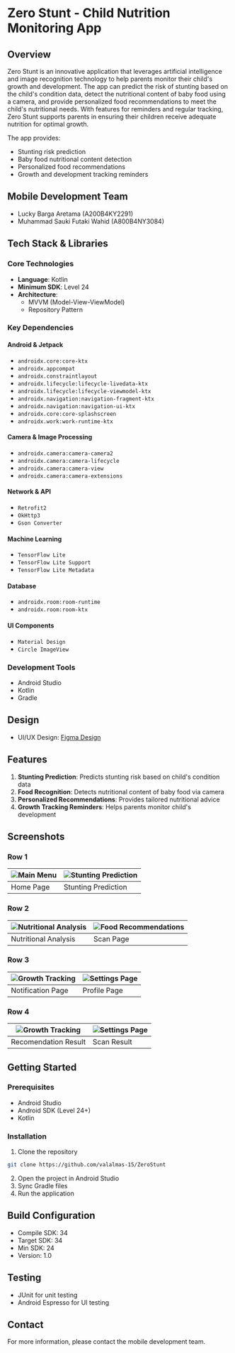 # Zero Stunt - Child Nutrition Monitoring App

## Overview
Zero Stunt is an innovative application that leverages artificial intelligence and image recognition technology to help parents monitor their child's growth and development. The app can predict the risk of stunting based on the child's condition data, detect the nutritional content of baby food using a camera, and provide personalized food recommendations to meet the child's nutritional needs. With features for reminders and regular tracking, Zero Stunt supports parents in ensuring their children receive adequate nutrition for optimal growth.

The app provides:
- Stunting risk prediction
- Baby food nutritional content detection
- Personalized food recommendations
- Growth and development tracking reminders

## Mobile Development Team
- Lucky Barga Aretama (A200B4KY2291)
- Muhammad Sauki Futaki Wahid (A800B4NY3084)

## Tech Stack & Libraries

### Core Technologies
- **Language**: Kotlin
- **Minimum SDK**: Level 24
- **Architecture**:
  - MVVM (Model-View-ViewModel)
  - Repository Pattern

### Key Dependencies
#### Android & Jetpack
- `androidx.core:core-ktx`
- `androidx.appcompat`
- `androidx.constraintlayout`
- `androidx.lifecycle:lifecycle-livedata-ktx`
- `androidx.lifecycle:lifecycle-viewmodel-ktx`
- `androidx.navigation:navigation-fragment-ktx`
- `androidx.navigation:navigation-ui-ktx`
- `androidx.core:core-splashscreen`
- `androidx.work:work-runtime-ktx`

#### Camera & Image Processing
- `androidx.camera:camera-camera2`
- `androidx.camera:camera-lifecycle`
- `androidx.camera:camera-view`
- `androidx.camera:camera-extensions`

#### Network & API
- `Retrofit2`
- `OkHttp3`
- `Gson Converter`

#### Machine Learning
- `TensorFlow Lite`
- `TensorFlow Lite Support`
- `TensorFlow Lite Metadata`

#### Database
- `androidx.room:room-runtime`
- `androidx.room:room-ktx`

#### UI Components
- `Material Design`
- `Circle ImageView`

### Development Tools
- Android Studio
- Kotlin
- Gradle

## Design
- UI/UX Design: [Figma Design](https://www.figma.com/design/B1DFEuYqBZcdLxc1URT4im/Untitled?node-id=0-1&node-type=canvas&t=xp6qOpfS5w83zQVo-0)

## Features
1. **Stunting Prediction**: Predicts stunting risk based on child's condition data
2. **Food Recognition**: Detects nutritional content of baby food via camera
3. **Personalized Recommendations**: Provides tailored nutritional advice
4. **Growth Tracking Reminders**: Helps parents monitor child's development

## Screenshots

### Row 1
| ![Main Menu](./ZeroStunt/assets/home_fragment.png) | ![Stunting Prediction](./ZeroStunt/assets/tambahda_fragment.png) |
|------------------------------------------|------------------------------------------------------|
| Home Page                                | Stunting Prediction                                 |

### Row 2
| ![Nutritional Analysis](./ZeroStunt/assets/recom_fragment.png) | ![Food Recommendations](./ZeroStunt/assets/image.png) |
|------------------------------------------------------|----------------------------------------------------|
| Nutritional Analysis                                | Scan Page                        |

### Row 3
| ![Growth Tracking](./ZeroStunt/assets/notif_fragment.png) | ![Settings Page](./ZeroStunt/assets/profile_fragment.png) |
|-------------------------------------------------|-----------------------------------------------|
| Notification Page                                  | Profile Page                                 |

### Row 4
| ![Growth Tracking](./ZeroStunt/assets/nutrisi.png) | ![Settings Page](./ZeroStunt/assets/nutrisiscan.png) |
|-------------------------------------------------|-----------------------------------------------|
| Recomendation Result                                  | Scan Result                                  |

## Getting Started

### Prerequisites
- Android Studio
- Android SDK (Level 24+)
- Kotlin

### Installation
1. Clone the repository
```bash
git clone https://github.com/valalmas-15/ZeroStunt
```
2. Open the project in Android Studio
3. Sync Gradle files
4. Run the application

## Build Configuration
- Compile SDK: 34
- Target SDK: 34
- Min SDK: 24
- Version: 1.0

## Testing
- JUnit for unit testing
- Android Espresso for UI testing

## Contact
For more information, please contact the mobile development team.
